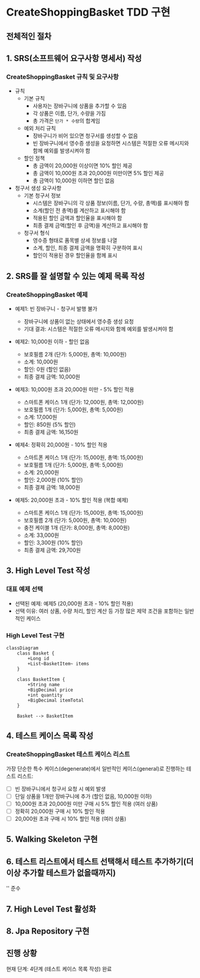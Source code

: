 # CreateShoppingBasket TDD 구현

## 전체적인 절차

## 1. **SRS(소프트웨어 요구사항 명세서) 작성**

### CreateShoppingBasket 규칙 및 요구사항

- 규칙
    - 기본 규칙
        - 사용자는 장바구니에 상품을 추가할 수 있음
        - 각 상품은 이름, 단가, 수량을 가짐
        - 총 가격은 `단가 * 수량`의 합계임
    - 예외 처리 규칙
        - 장바구니가 비어 있으면 청구서를 생성할 수 없음
        - 빈 장바구니에서 영수증 생성을 요청하면 시스템은 적절한 오류 메시지와 함께 예외를 발생시켜야 함
    - 할인 정책
        - 총 금액이 20,000원 이상이면 10% 할인 제공
        - 총 금액이 10,000원 초과 20,000원 미만이면 5% 할인 제공
        - 총 금액이 10,000원 이하면 할인 없음
- 청구서 생성 요구사항
    - 기본 청구서 정보
        - 시스템은 장바구니의 각 상품 정보(이름, 단가, 수량, 총액)를 표시해야 함
        - 소계(할인 전 총액)를 계산하고 표시해야 함
        - 적용된 할인 금액과 할인율을 표시해야 함
        - 최종 결제 금액(할인 후 금액)을 계산하고 표시해야 함
    - 청구서 형식
        - 영수증 형태로 품목별 상세 정보를 나열
        - 소계, 할인, 최종 결제 금액을 명확히 구분하여 표시
        - 할인이 적용된 경우 할인율을 함께 표시

## 2. **SRS를 잘 설명할 수 있는 예제 목록 작성**

### CreateShoppingBasket 예제

- 예제1: 빈 장바구니 - 청구서 발행 불가
    - 장바구니에 상품이 없는 상태에서 영수증 생성 요청
    - 기대 결과: 시스템은 적절한 오류 메시지와 함께 예외를 발생시켜야 함

- 예제2: 10,000원 이하 - 할인 없음
    - 보호필름 2개 (단가: 5,000원, 총액: 10,000원)
    - 소계: 10,000원
    - 할인: 0원 (할인 없음)
    - 최종 결제 금액: 10,000원

- 예제3: 10,000원 초과 20,000원 미만 - 5% 할인 적용
    - 스마트폰 케이스 1개 (단가: 12,000원, 총액: 12,000원)
    - 보호필름 1개 (단가: 5,000원, 총액: 5,000원)
    - 소계: 17,000원
    - 할인: 850원 (5% 할인)
    - 최종 결제 금액: 16,150원

- 예제4: 정확히 20,000원 - 10% 할인 적용
    - 스마트폰 케이스 1개 (단가: 15,000원, 총액: 15,000원)
    - 보호필름 1개 (단가: 5,000원, 총액: 5,000원)
    - 소계: 20,000원
    - 할인: 2,000원 (10% 할인)
    - 최종 결제 금액: 18,000원

- 예제5: 20,000원 초과 - 10% 할인 적용 (복합 예제)
    - 스마트폰 케이스 1개 (단가: 15,000원, 총액: 15,000원)
    - 보호필름 2개 (단가: 5,000원, 총액: 10,000원)
    - 충전 케이블 1개 (단가: 8,000원, 총액: 8,000원)
    - 소계: 33,000원
    - 할인: 3,300원 (10% 할인)
    - 최종 결제 금액: 29,700원

## 3. **High Level Test 작성**

### 대표 예제 선택
- 선택된 예제: 예제5 (20,000원 초과 - 10% 할인 적용)
- 선택 이유: 여러 상품, 수량 처리, 할인 계산 등 가장 많은 제약 조건을 포함하는 일반적인 케이스

### High Level Test 구현

```mermaid
classDiagram
    class Basket {
        +Long id
        +List~BasketItem~ items
    }
    
    class BasketItem {
        +String name
        +BigDecimal price
        +int quantity
        +BigDecimal itemTotal
    }
    
    Basket --> BasketItem
```

## 4. **테스트 케이스 목록 작성**

### CreateShoppingBasket 테스트 케이스 리스트

가장 단순한 특수 케이스(degenerate)에서 일반적인 케이스(general)로 진행하는 테스트 리스트:

- [ ] 빈 장바구니에서 청구서 요청 시 예외 발생
- [ ] 단일 상품을 1개만 장바구니에 추가 (할인 없음, 10,000원 이하)
- [ ] 10,000원 초과 20,000원 미만 구매 시 5% 할인 적용 (여러 상품)
- [ ] 정확히 20,000원 구매 시 10% 할인 적용
- [ ] 20,000원 초과 구매 시 10% 할인 적용 (여러 상품)

## 5. **Walking Skeleton 구현**

## 6. **테스트 리스트에서 테스트 선택해서 테스트 추가하기(더 이상 추가할 테스트가 없을때까지)**

'<implement-each-test-rule>' 준수

## 7. **High Level Test 활성화**

## 8. **Jpa Repository 구현**

## 진행 상황

현재 단계: 4단계 (테스트 케이스 목록 작성) 완료
